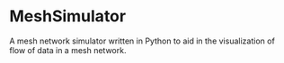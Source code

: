 # MeshSimulator
A mesh network simulator written in Python to aid in the visualization of flow of data in a mesh network.
